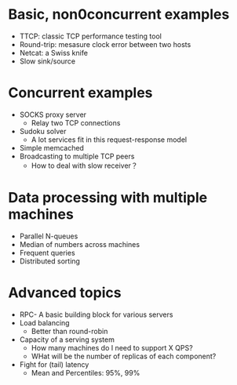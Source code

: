 # Basic, non0concurrent examples
+ TTCP: classic TCP performance testing tool
+ Round-trip: mesasure clock error between two hosts
+ Netcat: a Swiss knife
+ Slow sink/source

# Concurrent examples
+ SOCKS proxy server
	+ Relay two TCP connections
+ Sudoku solver
	+ A lot services fit in this request-response model
+ Simple memcached
+ Broadcasting to multiple TCP peers
	+ How to deal with slow receiver？

# Data processing with multiple machines
+ Parallel N-queues
+ Median of numbers across machines
+ Frequent queries
+ Distributed sorting

# Advanced topics
+ RPC- A basic building block for various servers
+ Load balancing
	+ Better than round-robin
+ Capacity of a serving system
	+ How many machines do I need to support X QPS?
	+ WHat will be the number of replicas of each component?
+ Fight for (tail) latency
	+ Mean and Percentiles: 95%, 99%
